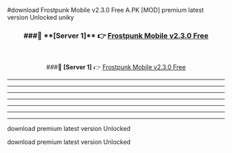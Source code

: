 #download Frostpunk Mobile v2.3.0 Free  A.PK [MOD] premium latest version Unlocked uniky 



<div align="center">
<h3>###🔹 **[Server 1]** 👉 <a href="https://download1apk.web.app/">Frostpunk Mobile v2.3.0 Free </a></h3><br>


###🔹 **[Server 1]** 👉 <a href="https://download1apk.web.app/">Frostpunk Mobile v2.3.0 Free </a></h3>
</div>



----------------------------------------------------------

----------------------------------------------------------

----------------------------------------------------------

----------------------------------------------------------

----------------------------------------------------------

----------------------------------------------------------

----------------------------------------------------------

download premium latest version Unlocked

download premium latest version Unlocked

